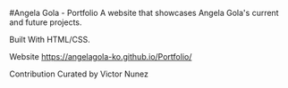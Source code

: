 #Angela Gola - Portfolio
A website that showcases Angela Gola's current and future projects.

Built With HTML/CSS.

Website https://angelagola-ko.github.io/Portfolio/

Contribution Curated by Victor Nunez